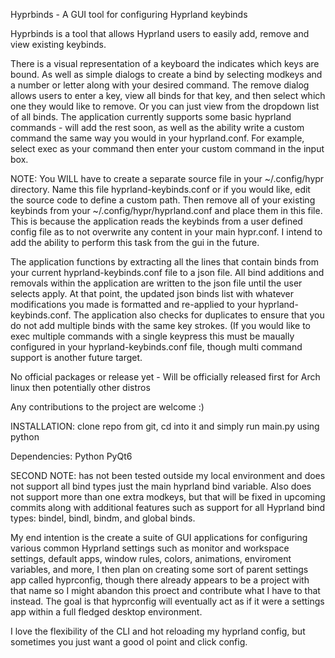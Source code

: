 Hyprbinds - A GUI tool for configuring Hyprland keybinds

Hyprbinds is a tool that allows Hyprland users to easily add, remove and view existing keybinds. 

There is a visual representation of a keyboard the indicates which keys are bound. As well as simple dialogs
to create a bind by selecting modkeys and a number or letter along with your desired command. The remove dialog allows users to enter a key, view all binds for that key, and then select which one they would like to remove. Or you can just view from the dropdown list of all binds. The application currently supports some basic hyprland 
commands - will add the rest soon, as well as the ability write a custom command the same way you would in 
your hyprland.conf. For example, select exec as your command then enter your custom command in the input box.

NOTE: You WILL have to create a separate source file in your ~/.config/hypr directory. Name this file hyprland-keybinds.conf or if you would like, edit the source code to define a custom path. Then remove all of your existing keybinds from your ~/.config/hypr/hyprland.conf and place them in this file. This is because the application reads the keybinds from a user defined config file as to not overwrite any content in your main hypr.conf. I intend to add the ability to perform this task from the gui in the future.  

The application functions by extracting all the lines that contain binds from your current hyprland-keybinds.conf file to a json file. All bind additions and removals within the application are written to the json file until the user selects apply. At that point, the updated json binds list with whatever modifications you made is formatted and re-applied to your hyprland-keybinds.conf. The application also checks for duplicates to ensure that you do not add multiple binds with the same key strokes. (If you would like to exec multiple commands with a single keypress this must be maually configured in your hyprland-keybinds.conf file, though multi command support is another future target.

No official packages or release yet - Will be officially released first for Arch linux then potentially other distros

Any contributions to the project are welcome :) 

INSTALLATION: clone repo from git, cd into it and simply run main.py using python

Dependencies:
Python
PyQt6

SECOND NOTE: has not been tested outside my local environment and does not support all bind types just the main 
hyprland bind variable. Also does not support more than one extra modkeys, but that will be fixed 
in upcoming commits along with additional features such as support for all Hyprland bind types: bindel, bindl, bindm, and global binds.  

My end intention is the create a suite of GUI applications for configuring various common Hyprland settings such as monitor and workspace settings, default apps, window rules, colors, animations, enviroment variables, and more, I then plan on creating some sort of parent settings app called hyprconfig, though there already appears to be a project with that name so I might abandon this proect and contribute what I have to that instead. The goal is that hyprconfig will eventually act as if it were a settings app within a full fledged desktop environment.  

I love the flexibility of the CLI and hot reloading my hyprland config, but sometimes you just want a good ol point and click config.

